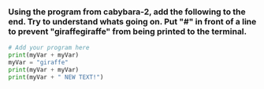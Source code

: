 ### Using the program from cabybara-2, add the following to the end. Try to understand whats going on. Put "#" in front of a line to prevent "giraffegiraffe" from being printed to the terminal.
```python
# Add your program here
print(myVar + myVar)
myVar = "giraffe"
print(myVar + myVar)
print(myVar + " NEW TEXT!")
```